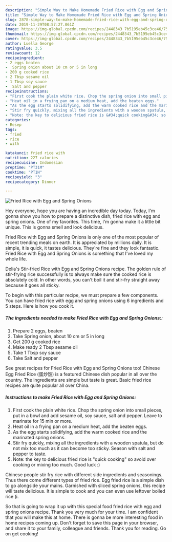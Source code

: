 ```yaml
---
description: "Simple Way to Make Homemade Fried Rice with Egg and Spring Onions"
title: "Simple Way to Make Homemade Fried Rice with Egg and Spring Onions"
slug: 2878-simple-way-to-make-homemade-fried-rice-with-egg-and-spring-onions
date: 2019-11-29T08:57:27.061Z
image: https://img-global.cpcdn.com/recipes/2448343_7b5195eb45c3ce46/751x532cq70/fried-rice-with-egg-and-spring-onions-recipe-main-photo.jpg
thumbnail: https://img-global.cpcdn.com/recipes/2448343_7b5195eb45c3ce46/751x532cq70/fried-rice-with-egg-and-spring-onions-recipe-main-photo.jpg
cover: https://img-global.cpcdn.com/recipes/2448343_7b5195eb45c3ce46/751x532cq70/fried-rice-with-egg-and-spring-onions-recipe-main-photo.jpg
author: Luella George
ratingvalue: 3.5
reviewcount: 12
recipeingredient:
- 2 eggs beaten
-  Spring onion about 10 cm or 5 in long
- 200 g cooked rice
- 2 Tbsp sesame oil
- 1 Tbsp soy sauce
-  Salt and pepper
recipeinstructions:
- "First cook the plain white rice. Chop the spring onion into small pieces, put in a bowl and add sesame oil, soy sauce, salt and pepper. Leave to marinate for 15 min or more."
- "Heat oil in a frying pan on a medium heat, add the beaten eggs."
- "As the egg starts solidifying, add the warm cooked rice and the marinated spring onions."
- "Stir fry quickly, mixing all the ingredients with a wooden spatula, but do not mix too much as it can become too sticky. Season with salt and pepper to taste."
- "Note: the key to delicious fried rice is &#34;quick cooking&#34; so avoid over cooking or mixing too much. Good luck :)"
categories:
- Resep
tags:
- fried
- rice
- with

katakunci: fried rice with
nutrition: 227 calories
recipecuisine: Indonesian
preptime: "PT31M"
cooktime: "PT1H"
recipeyield: "3"
recipecategory: Dinner

---
```



![Fried Rice with Egg and Spring Onions](https://img-global.cpcdn.com/recipes/2448343_7b5195eb45c3ce46/751x532cq70/fried-rice-with-egg-and-spring-onions-recipe-main-photo.jpg)

Hey everyone, hope you are having an incredible day today. Today, I'm gonna show you how to prepare a distinctive dish, fried rice with egg and spring onions. One of my favorites. This time, I'm gonna make it a little bit unique. This is gonna smell and look delicious.

Fried Rice with Egg and Spring Onions is only one of the most popular of recent trending meals on earth. It is appreciated by millions daily. It is simple, it is quick, it tastes delicious. They're fine and they look fantastic. Fried Rice with Egg and Spring Onions is something that I've loved my whole life.

Delia&#39;s Stir-fried Rice with Egg and Spring Onions recipe. The golden rule of stir-frying rice successfully is to always make sure the cooked rice is absolutely cold. In other words, you can&#39;t boil it and stir-fry straight away because it goes all sticky.


To begin with this particular recipe, we must prepare a few components. You can have fried rice with egg and spring onions using 6 ingredients and 5 steps. Here is how you cook it.

##### The ingredients needed to make Fried Rice with Egg and Spring Onions::

1. Prepare 2 eggs, beaten
1. Take  Spring onion, about 10 cm or 5 in long
1. Get 200 g cooked rice
1. Make ready 2 Tbsp sesame oil
1. Take 1 Tbsp soy sauce
1. Take  Salt and pepper


See great recipes for Fried Rice with Egg and Spring Onions too! Chinese Egg Fried Rice (蛋炒饭) is a featured Chinese dish popular in all over the country. The ingredients are simple but taste is great. Basic fried rice recipes are quite popular all over China. 

##### Instructions to make Fried Rice with Egg and Spring Onions:

1. First cook the plain white rice. Chop the spring onion into small pieces, put in a bowl and add sesame oil, soy sauce, salt and pepper. Leave to marinate for 15 min or more.
1. Heat oil in a frying pan on a medium heat, add the beaten eggs.
1. As the egg starts solidifying, add the warm cooked rice and the marinated spring onions.
1. Stir fry quickly, mixing all the ingredients with a wooden spatula, but do not mix too much as it can become too sticky. Season with salt and pepper to taste.
1. Note: the key to delicious fried rice is &#34;quick cooking&#34; so avoid over cooking or mixing too much. Good luck :)


Chinese people stir fry rice with different side ingredients and seasonings. Thus there come different types of fried rice. Egg fried rice is a simple dish to go alongside your mains. Garnished with sliced spring onions, this recipe will taste delicious. It is simple to cook and you can even use leftover boiled rice (i. 

So that is going to wrap it up with this special food fried rice with egg and spring onions recipe. Thank you very much for your time. I am confident that you will make this at home. There is gonna be more interesting food in home recipes coming up. Don't forget to save this page in your browser, and share it to your family, colleague and friends. Thank you for reading. Go on get cooking!
